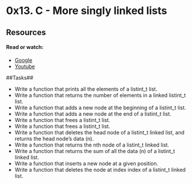 # 0x13. C - More singly linked lists #
## Resources ##
#### Read or watch: ####
- [Google](https://www.google.com/#q=linked+lists)
- [Youtube](https://www.youtube.com/results?search_query=linked+lists)

##Tasks##

- Write a function that prints all the elements of a listint_t list.
- Write a function that returns the number of elements in a linked listint_t list.
- Write a function that adds a new node at the beginning of a listint_t list.
- Write a function that adds a new node at the end of a listint_t list.
- Write a function that frees a listint_t list.
- Write a function that frees a listint_t list.
- Write a function that deletes the head node of a listint_t linked list, and returns the head node’s data (n).
- Write a function that returns the nth node of a listint_t linked list.
- Write a function that returns the sum of all the data (n) of a listint_t linked list.
- Write a function that inserts a new node at a given position.
- Write a function that deletes the node at index index of a listint_t linked list.
